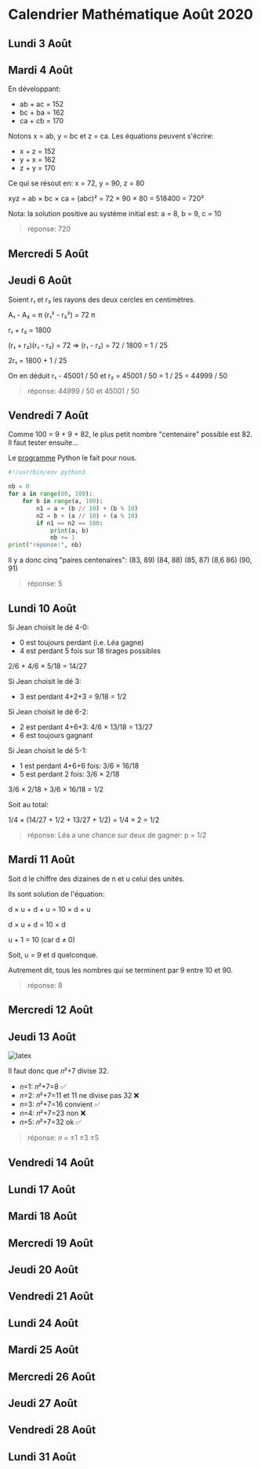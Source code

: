 # Calendrier Mathématique Août 2020

## Lundi 3 Août

## Mardi 4 Août

En développant:

- ab + ac = 152
- bc + ba = 162
- ca + cb = 170

Notons x = ab, y = bc et z = ca. Les équations peuvent s'écrire:

- x + z = 152
- y + x = 162
- z + y = 170

Ce qui se résout en: x = 72, y = 90, z = 80

xyz = ab × bc × ca = (abc)² = 72 × 90 × 80 = 518400 = 720²

Nota: la solution positive au système initial est: a = 8, b = 9, c = 10

> réponse: 720

## Mercredi 5 Août

## Jeudi 6 Août

Soient r₁ et r₂ les rayons des deux cercles en centimètres.

A₁ - A₂ = π (r₁² - r₂²) = 72 π

r₁ + r₂ = 1800

(r₁ + r₂)(r₁ - r₂) = 72 ⇒ (r₁ - r₂) = 72 / 1800 = 1 / 25

2r₁ = 1800 + 1 / 25

On en déduit r₁ - 45001 / 50 et r₂ = 45001 / 50 = 1 / 25 = 44999 / 50

> réponse: 44999 / 50 et 45001 / 50

## Vendredi 7 Août

Comme 100 = 9 + 9 + 82, le plus petit nombre "centenaire" possible est 82. Il faut tester ensuite...

Le [programme](07.py) Python le fait pour nous.

```python
#!/usr/bin/env python3

nb = 0
for a in range(80, 100):
    for b in range(a, 100):
        n1 = a + (b // 10) + (b % 10)
        n2 = b + (a // 10) + (a % 10)
        if n1 == n2 == 100:
            print(a, b)
            nb += 1
print("réponse:", nb)
```

Il y a donc cinq "paires centenaires": (83, 89) (84, 88) (85, 87) (8,6 86) (90, 91)

> réponse: 5

## Lundi 10 Août

Si Jean choisit le dé 4-0:

- 0 est toujours perdant (i.e. Léa gagne)
- 4 est perdant 5 fois sur 18 tirages possibles

2/6 + 4/6 × 5/18 = 14/27

Si Jean choisit le dé 3:

- 3 est perdant 4+2+3 = 9/18 = 1/2

Si Jean choisit le dé 6-2:

- 2 est perdant 4+6+3: 4/6 × 13/18 = 13/27
- 6 est toujours gagnant

Si Jean choisit le dé 5-1:

- 1 est perdant 4+6+6 fois: 3/6 × 16/18
- 5 est perdant 2 fois: 3/6 × 2/18

3/6 × 2/18 + 3/6 × 16/18 = 1/2

Soit au total:

1/4 × (14/27 + 1/2 + 13/27 + 1/2) = 1/4 × 2 = 1/2

> réponse: Léa a une chance sur deux de gagner: p = 1/2

## Mardi 11 Août

Soit d le chiffre des dizaines de n et u celui des unités.

Ils sont solution de l'équation:

d × u + d + u = 10 × d + u

d × u + d = 10 × d

u + 1 = 10  (car d ≠ 0)

Soit, u = 9 et d quelconque.

Autrement dit, tous les nombres qui se terminent par 9 entre 10 et 90.

> réponse: 8

## Mercredi 12 Août

## Jeudi 13 Août

![latex](https://render.githubusercontent.com/render/math?math=k%3D%5Cfrac%7B9n%5E2%2B31%7D%7Bn%5E2%2B7%7D%3D%5Cfrac%7B9n%5E2%2B63-32%7D%7Bn%5E2%2B7%7D%3D9-%5Cfrac%7B32%7D%7Bn%5E2%2B7%7D&mode=inline)

Il faut donc que 𝑛²+7 divise 32.

- 𝑛=1: 𝑛²+7=8 ✅
- 𝑛=2: 𝑛²+7=11 et 11 ne divise pas 32 ❌
- 𝑛=3: 𝑛²+7=16 convient ✅
- 𝑛=4: 𝑛²+7=23 non ❌
- 𝑛=5: 𝑛²+7=32 ok ✅

> réponse: 𝑛 = ±1 ±3 ±5

## Vendredi 14 Août

## Lundi 17 Août

## Mardi 18 Août

## Mercredi 19 Août

## Jeudi 20 Août

## Vendredi 21 Août

## Lundi 24 Août

## Mardi 25 Août

## Mercredi 26 Août

## Jeudi 27 Août

## Vendredi 28 Août

## Lundi 31 Août
